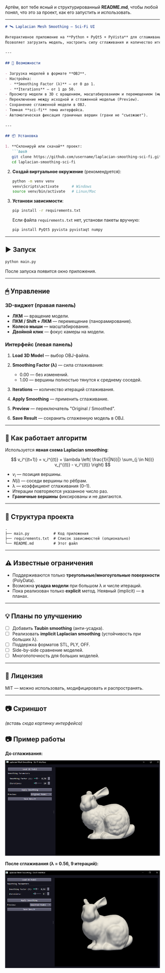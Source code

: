 Артём, вот тебе ясный и структурированный **README.md**, чтобы любой понял, что это за проект, как его запустить и использовать.

---

````markdown
# 🛰️ Laplacian Mesh Smoothing — Sci-Fi UI

Интерактивное приложение на **Python + PyQt5 + PyVista** для сглаживания 3D-сеток методом **Laplacian smoothing**.  
Позволяет загрузить модель, настроить силу сглаживания и количество итераций, посмотреть результат "до/после" и сохранить его.

---

## 🚀 Возможности

- Загрузка моделей в формате **OBJ**.
- Настройка:
  - **Smoothing Factor (λ)** — от 0 до 1.
  - **Iterations** — от 1 до 50.
- Просмотр модели в 3D с вращением, масштабированием и перемещением (мышь).
- Переключение между исходной и сглаженной моделью (Preview).
- Сохранение сглаженной модели в OBJ.
- Темная **sci-fi** тема интерфейса.
- Автоматическая фиксация граничных вершин (грани не "съезжают").

---

## 📦 Установка

1. **Склонируй или скачай** проект:
   ```bash
   git clone https://github.com/username/laplacian-smoothing-sci-fi.git
   cd laplacian-smoothing-sci-fi
````

2. **Создай виртуальное окружение** (рекомендуется):

   ```bash
   python -m venv venv
   venv\Scripts\activate      # Windows
   source venv/bin/activate   # Linux/Mac
   ```

3. **Установи зависимости**:

   ```bash
   pip install -r requirements.txt
   ```

   Если файла `requirements.txt` нет, установи пакеты вручную:

   ```bash
   pip install PyQt5 pyvista pyvistaqt numpy
   ```

---

## ▶ Запуск

```bash
python main.py
```

После запуска появится окно приложения.

---

## 🖱 Управление

### 3D-виджет (правая панель)

* **ЛКМ** — вращение модели.
* **ПКМ / Shift + ЛКМ** — перемещение (панорамирование).
* **Колесо мыши** — масштабирование.
* **Двойной клик** — фокус камеры на модели.

### Интерфейс (левая панель)

1. **Load 3D Model** — выбор OBJ-файла.
2. **Smoothing Factor (λ)** — сила сглаживания:

   * 0.00 — без изменений.
   * 1.00 — вершины полностью тянутся к среднему соседей.
3. **Iterations** — количество итераций сглаживания.
4. **Apply Smoothing** — применить сглаживание.
5. **Preview** — переключатель "Original / Smoothed".
6. **Save Result** — сохранить сглаженную модель в OBJ.

---

## 📜 Как работает алгоритм

Используется **явная схема Laplacian smoothing**:

$$
v_i^{(t+1)} = v_i^{(t)} + \lambda \left( \frac{1}{|N(i)|} \sum_{j \in N(i)} v_j^{(t)} - v_i^{(t)} \right)
$$

* $v_i$ — позиция вершины.
* $N(i)$ — соседи вершины по рёбрам.
* λ — коэффициент сглаживания (0–1).
* Итерации повторяются указанное число раз.
* **Граничные вершины** фиксированы и не двигаются.

---

## 📂 Структура проекта

```
.
├── main.py           # Код приложения
├── requirements.txt  # Список зависимостей (опционально)
└── README.md         # Этот файл
```

---

## ⚠ Известные ограничения

* Поддерживаются только **треугольные/многоугольные поверхности** (PolyData).
* Возможна **усадка модели** при большом λ и числе итераций.
* Пока реализован только **explicit** метод. Неявный (implicit) — в планах.

---

## 💡 Планы по улучшению

* [ ] Добавить **Taubin smoothing** (анти-усадка).
* [ ] Реализовать **implicit Laplacian smoothing** (устойчивость при больших λ).
* [ ] Поддержка форматов STL, PLY, OFF.
* [ ] Side-by-side сравнение моделей.
* [ ] Многопоточность для больших моделей.

---

## 📝 Лицензия

MIT — можно использовать, модифицировать и распространять.

---

## 📷 Скриншот

*(вставь сюда картинку интерфейса)*


## 📷 Пример работы

**До сглаживания:**

![До](docs/bunny_before.png)

**После сглаживания (λ = 0.56, 9 итераций):**

![После](docs/bunny_after.png)


